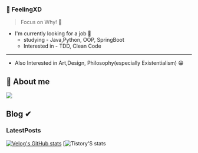 <!-- profile line--->

### 🐳 FeelingXD

> Focus on Why! 🤔

- I'm currently looking for a job 👀
    - studying - Java,Python, OOP, SpringBoot
    - Interested in - TDD, Clean Code
---

- Also Interested in Art,Design, Philosophy(especially Existentialism) 😁

## 🌱 About me

<a href="https://feelingxd.notion.site/Resume-of-b09dcee5d4ab49f3bbca73e60acad7a2"><img src="https://img.shields.io/badge/notion-ffffff?style=for-the-badge&logo=notion&logoColor=black"/></a>

## Blog ✔

### LatestPosts
[![Velog's GitHub stats](https://velog-readme-stats.vercel.app/api/list?name=wlals425315)](https://velog.io/@wlals425315)
[![Tistory'S stats](https://github-readme-tistory-card.vercel.app/api?name=feelingxd)
<!-- 
 Now I walk between life and death every day 
 I'm at the age to prepare for after my death
 life is not a marathon, its an endless relay. 
 -🙃-
-->

